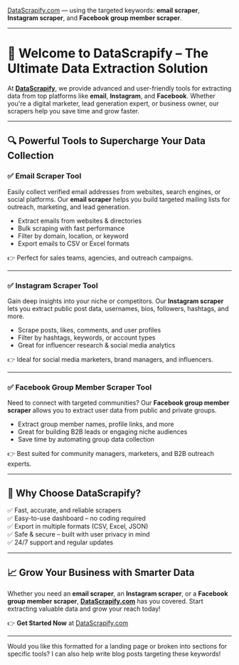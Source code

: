 
[DataScrapify.com](https://www.datascrapify.com/home) — using the targeted keywords: **email scraper**, **Instagram scraper**, and **Facebook group member scraper**.

---

# 🚀 Welcome to DataScrapify – The Ultimate Data Extraction Solution

At **[DataScrapify](https://www.datascrapify.com/home)**, we provide advanced and user-friendly tools for extracting data from top platforms like **email**, **Instagram**, and **Facebook**. Whether you're a digital marketer, lead generation expert, or business owner, our scrapers help you save time and grow faster.

---

## 🔍 Powerful Tools to Supercharge Your Data Collection

### ✅ **Email Scraper Tool**  
Easily collect verified email addresses from websites, search engines, or social platforms. Our **email scraper** helps you build targeted mailing lists for outreach, marketing, and lead generation.

- Extract emails from websites & directories  
- Bulk scraping with fast performance  
- Filter by domain, location, or keyword  
- Export emails to CSV or Excel formats  

👉 Perfect for sales teams, agencies, and outreach campaigns.

---

### ✅ **Instagram Scraper Tool**  
Gain deep insights into your niche or competitors. Our **Instagram scraper** lets you extract public post data, usernames, bios, followers, hashtags, and more.

- Scrape posts, likes, comments, and user profiles  
- Filter by hashtags, keywords, or account types  
- Great for influencer research & social media analytics  

👉 Ideal for social media marketers, brand managers, and influencers.

---

### ✅ **Facebook Group Member Scraper Tool**  
Need to connect with targeted communities? Our **Facebook group member scraper** allows you to extract user data from public and private groups.

- Extract group member names, profile links, and more  
- Great for building B2B leads or engaging niche audiences  
- Save time by automating group data collection  

👉 Best suited for community managers, marketers, and B2B outreach experts.

---

## 🌟 Why Choose DataScrapify?

✅ Fast, accurate, and reliable scrapers  
✅ Easy-to-use dashboard – no coding required  
✅ Export in multiple formats (CSV, Excel, JSON)  
✅ Safe & secure – built with user privacy in mind  
✅ 24/7 support and regular updates  

---

## 📈 Grow Your Business with Smarter Data  

Whether you need an **email scraper**, an **Instagram scraper**, or a **Facebook group member scraper**, **[DataScrapify.com](https://www.datascrapify.com/home)** has you covered. Start extracting valuable data and grow your reach today!

👉 **Get Started Now** at [DataScrapify.com](https://www.datascrapify.com/home)

---

Would you like this formatted for a landing page or broken into sections for specific tools? I can also help write blog posts targeting these keywords!

				  
				
